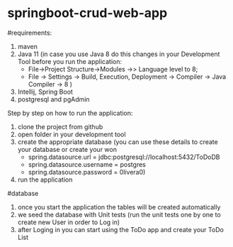 # springboot-crud-web-app

#requirements:
1. maven
2. Java 11 (in case you use Java 8 do this changes in your Development Tool before you run the application: 
      - File->Project Structure->Modules ->> Language level to 8;
      - File -> Settings -> Build, Execution, Deployment -> Compiler -> Java Compiler -> 8  )
3. Intellij, Spring Boot
4. postgresql and pgAdmin


Step by step on how to run the application:
1. clone the project from github
2. open folder in your development tool
3. create the appropriate database (you can use these details to create your database or create your won
      - spring.datasource.url = jdbc:postgresql://localhost:5432/ToDoDB
      - spring.datasource.username = postgres
      - spring.datasource.password = 0livera0)
4. run the application


#database
1. once you start the application the tables will be created automatically 
2. we seed the database with Unit tests (run the unit tests one by one to create new User in order to Log in)
3. after Loging in you can start using the ToDo app and create your ToDo List
